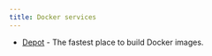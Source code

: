 ```yaml
---
title: Docker services
---
```


- [Depot](https://depot.dev/) - The fastest place to build Docker images.